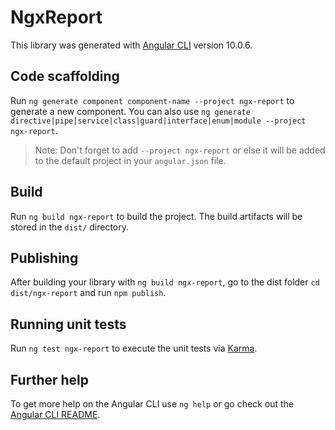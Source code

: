 # NgxReport

This library was generated with [Angular CLI](https://github.com/angular/angular-cli) version 10.0.6.

## Code scaffolding

Run `ng generate component component-name --project ngx-report` to generate a new component. You can also use `ng generate directive|pipe|service|class|guard|interface|enum|module --project ngx-report`.
> Note: Don't forget to add `--project ngx-report` or else it will be added to the default project in your `angular.json` file. 

## Build

Run `ng build ngx-report` to build the project. The build artifacts will be stored in the `dist/` directory.

## Publishing

After building your library with `ng build ngx-report`, go to the dist folder `cd dist/ngx-report` and run `npm publish`.

## Running unit tests

Run `ng test ngx-report` to execute the unit tests via [Karma](https://karma-runner.github.io).

## Further help

To get more help on the Angular CLI use `ng help` or go check out the [Angular CLI README](https://github.com/angular/angular-cli/blob/master/README.md).
